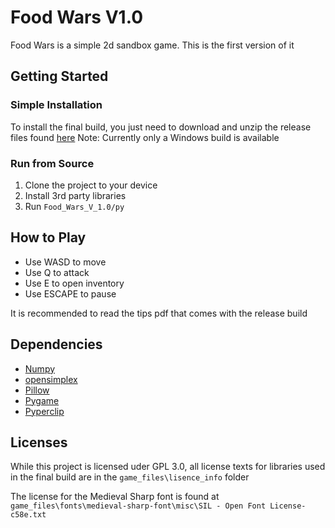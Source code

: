 # Food Wars V1.0
Food Wars is a simple 2d sandbox game. This is the first version of it
## Getting Started
### Simple Installation
To install the final build, you just need to download and unzip the release files found [here](https://github.com/Food-Wars/Food-Wars-V1.0/releases/tag/v1.0)
Note: Currently only a Windows build is available
### Run from Source
1) Clone the project to your device
2) Install 3rd party libraries
3) Run ```Food_Wars_V_1.0/py```

## How to Play
* Use WASD to move
* Use Q to attack
* Use E to open inventory
* Use ESCAPE to pause

It is recommended to read the tips pdf that comes with the release build
## Dependencies
* [Numpy](https://github.com/numpy/numpy)
* [opensimplex](https://pypi.org/project/opensimplex/)
* [Pillow](https://github.com/python-pillow/Pillow)
* [Pygame](https://github.com/pygame-community/pygame-ce)
* [Pyperclip](https://pypi.org/project/pyperclip/)

## Licenses
While this project is licensed uder GPL 3.0, all license texts for libraries used in the final build are in the ```game_files\lisence_info``` folder

The license for the Medieval Sharp font is found at ```game_files\fonts\medieval-sharp-font\misc\SIL - Open Font License-c58e.txt```
